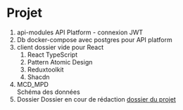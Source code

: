 # Projet

1. api-modules
   API Platform - connexion JWT 
2. Db
   docker-compose avec postgres pour API platform 
4. client
   dossier vide pour React 
   1. React TypeScript
   2. Pattern Atomic Design
   3. Reduxtoolkit
   4. Shacdn
6. MCD_MPD  
   Schéma des données
7. Dossier
   Dossier en cour de rédaction
   [dossier du projet](https://docs.google.com/document/d/1YdRLBAE4ycgUZIqtjCklDc4ElEVcYWcR/edit)

